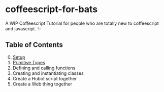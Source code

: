 coffeescript-for-bats
=====================
A WIP Coffeescript Tutorial for people who are totally new to coffeescript and javascript. :sparkles:

## Table of Contents
0. [Setup](https://github.com/rachelmyers/coffeescript-for-bats/tree/master/setup)
1. [Primitive Types](https://github.com/rachelmyers/coffeescript-for-bats/tree/master/primitive_types)
2. Defining and calling functions
3. Creating and instantiating classes
4. Create a Hubot script together
5. Create a Web thing together
